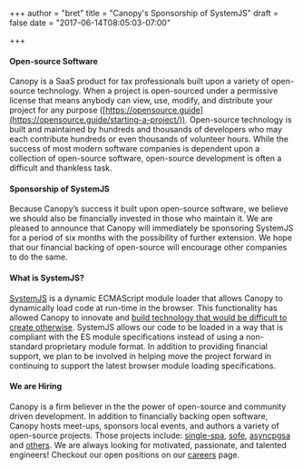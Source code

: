 +++
author = "bret"
title = "Canopy's Sponsorship of SystemJS"
draft = false
date = "2017-06-14T08:05:03-07:00"

+++

#### Open-source Software
Canopy is a SaaS product for tax professionals built upon a variety of open-source technology. When a project is open-sourced under a permissive license that means anybody can view, use, modify, and distribute your project for any purpose ([https://opensource.guide](https://opensource.guide/starting-a-project/)). Open-source technology is built and maintained by hundreds and thousands of developers who may each contribute hundreds or even thousands of volunteer hours. While the success of most modern software companies is dependent upon a collection of open-source software, open-source development is often a difficult and thankless task.

#### Sponsorship of SystemJS
Because Canopy’s success it built upon open-source software, we believe we should also be financially invested in those who maintain it. We are pleased to announce that Canopy will immediately be sponsoring SystemJS for a period of six months with the possibility of further extension. We hope that our financial backing of open-source will encourage other companies to do the same.

#### What is SystemJS?
[SystemJS](https://github.com/systemjs/systemjs) is a dynamic ECMAScript module loader that allows Canopy to dynamically load code at run-time in the browser. This functionality has allowed Canopy to innovate and [build technology that would be difficult to create otherwise](https://github.com/CanopyTax/sofe). SystemJS allows our code to be loaded in a way that is compliant with the ES module specifications instead of using a non-standard proprietary module format. In addition to providing financial support, we plan to be involved in helping move the project forward in continuing to support the latest browser module loading specifications.

#### We are Hiring
Canopy is a firm believer in the the power of open-source and community driven development. In addition to financially backing open software, Canopy hosts meet-ups, sponsors local events, and authors a variety of open-source projects. Those projects include: [single-spa](https://github.com/CanopyTax/single-spa), [sofe](https://github.com/CanopyTax/sofe), [asyncpgsa](https://github.com/CanopyTax/asyncpgsa) and [others](https://github.com/CanopyTax). We are always looking for motivated, passionate, and talented engineers! Checkout our open positions on our [careers](https://www.canopytax.com/careers/?utm_source=systemjs-blog) page.
